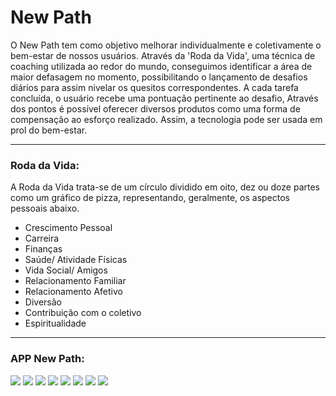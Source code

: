 # New Path

O New Path tem como objetivo melhorar individualmente e coletivamente o bem-estar de nossos usuários. Através da 'Roda da Vida', uma técnica de coaching utilizada ao redor do mundo, conseguimos identificar a área de maior defasagem no momento, possibilitando o lançamento de desafios diários para assim nivelar os quesitos correspondentes.
A cada tarefa concluída, o usuário recebe uma pontuação pertinente ao desafio, Através dos pontos é possível oferecer diversos produtos como uma forma de compensação ao esforço realizado. Assim, a tecnologia pode ser usada em prol do bem-estar.

---

### Roda da Vida:

A Roda da Vida trata-se de um círculo dividido em oito, dez ou doze partes como um gráfico de pizza, representando, geralmente,
os aspectos pessoais abaixo.
 - Crescimento Pessoal
 - Carreira
 - Finanças
 - Saúde/ Atividade Físicas
 - Vida Social/ Amigos
 - Relacionamento Familiar
 - Relacionamento Afetivo
 - Diversão
 - Contribuição com o coletivo
 - Espiritualidade
---
 ### APP New Path:

![](https://i.gyazo.com/c11998f77f84cf50728224bcb5190bc0.png)
![](https://i.gyazo.com/d516c392e68d49bf678efee0649127bb.png)
![](https://i.gyazo.com/f3d16a059963a0901535893c93b11500.png)
![](https://i.gyazo.com/2d65757b46c782cfece46ce92c374a6d.png)
![](https://i.gyazo.com/bcb6af7f926ae9a87c0e1c2bcdfcff70.png)
![](https://i.gyazo.com/735997b797abe44eb0e4db9e786fab70.png)
![](https://i.gyazo.com/533f7079b9e7efc5a545a3eb3b89dd83.png)
![](https://i.gyazo.com/3bd179350c7f4a03463ddd1455514c33.png)
 
 
